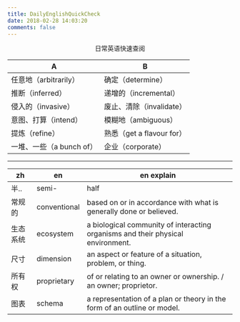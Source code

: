 ```yaml
---
title: DailyEnglishQuickCheck
date: 2018-02-28 14:03:20
comments: false
---
```


<div align = "center">日常英语快速查阅</div>

<!-- more -->

 A|B
---|---
任意地（arbitrarily）| 确定（determine）
推断（inferred）| 递增的（incremental）
侵入的（invasive）| 废止、清除（invalidate）
意图、打算（intend）|模糊地（ambiguous）
提炼（refine）|熟悉（get a flavour for）
一堆、一些（a bunch of）|企业（corporate）

---

zh|en|en explain
---|---|--
半..|semi-|half
常规的|conventional|based on or in accordance with what is generally done or believed.
生态系统|ecosystem|a biological community of interacting organisms and their physical environment.
尺寸|dimension|an aspect or feature of a situation, problem, or thing.
所有权|proprietary|of or relating to an owner or ownership. / an owner; proprietor.
图表|schema|a representation of a plan or theory in the form of an outline or model.
